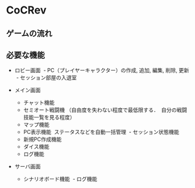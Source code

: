 # CoCRev

## ゲームの流れ


## 必要な機能
- ロビー画面 
  - PC（プレイヤーキャラクター）の作成, 追加, 編集, 削除, 更新
  - セッション部屋の入退室
  
- メイン画面 
  - チャット機能
  - セミオート戦闘機
  （自由度を失わない程度で最低限する．　自分の戦闘技能一覧を見る程度） 
  - マップ機能
  - PC表示機能
  ステータスなどを自動一括管理 
  - セッション状態機能
  - 新規PC作成機能
  - ダイス機能
  - ログ機能

- サーバ画面 
  - シナリオボード機能
  - ログ機能
